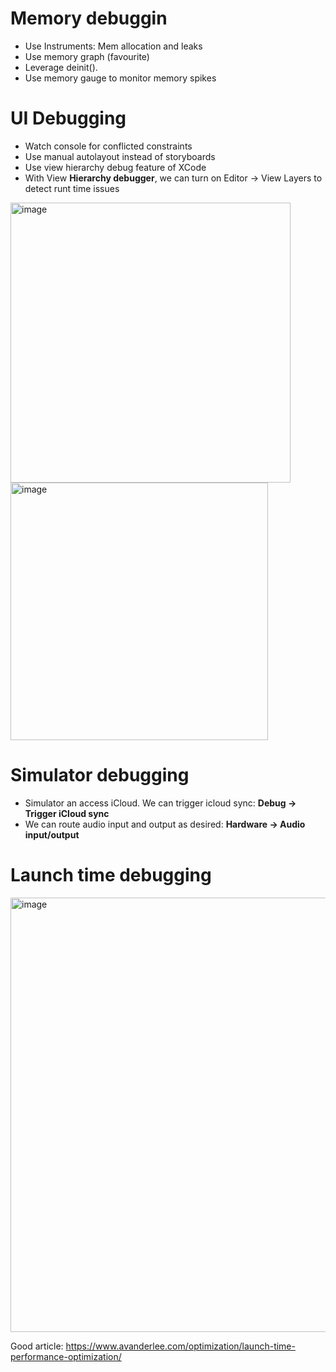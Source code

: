 # Memory debuggin
- Use Instruments: Mem allocation and leaks
- Use memory graph (favourite)
- Leverage deinit().
- Use memory gauge to monitor memory spikes

# UI Debugging
- Watch console for conflicted constraints 
- Use manual autolayout instead of storyboards
- Use view hierarchy debug feature of XCode
- With View **Hierarchy debugger**, we can turn on Editor -> View Layers to detect runt time issues
<img width="448" alt="image" src="https://github.com/hoangelec/Knowledge-consolidation/assets/9737526/a5333a2b-e178-44fd-a8dd-40ac5c10c1b8">
<img width="412" alt="image" src="https://github.com/hoangelec/Knowledge-consolidation/assets/9737526/2509c93f-21d2-48d5-9bed-f2505a107111">

# Simulator debugging
- Simulator an access iCloud. We can trigger icloud sync: **Debug -> Trigger iCloud sync**
- We can route audio input and output as desired: **Hardware -> Audio input/output**

# Launch time debugging
<img width="695" alt="image" src="https://github.com/hoangelec/Knowledge-consolidation/assets/9737526/831b1a93-918f-4e2b-b618-ea34331e102b">

Good article: https://www.avanderlee.com/optimization/launch-time-performance-optimization/

